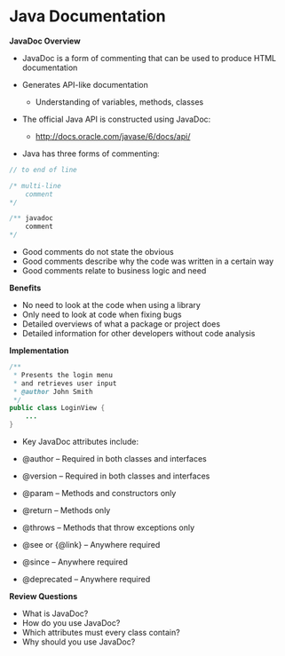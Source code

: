 <h1> Java Documentation </h1>

**JavaDoc Overview**

- JavaDoc is a form of commenting that can be used to produce HTML documentation
- Generates API-like documentation
  - Understanding of variables, methods, classes
- The official Java API is constructed using JavaDoc:
  - http://docs.oracle.com/javase/6/docs/api/

- Java has three forms of commenting:

``` java
// to end of line

/* multi-line
	comment
*/

/** javadoc
	comment
*/
```

- Good comments do not state the obvious
- Good comments describe why the code was written in a certain way
- Good comments relate to business logic and need

**Benefits**

- No need to look at the code when using a library
- Only need to look at code when fixing bugs
- Detailed overviews of what a package or project does
- Detailed information for other developers without code analysis

**Implementation**

``` java
/**
 * Presents the login menu 
 * and retrieves user input 
 * @author John Smith
 */
public class LoginView {
	...
}
```

- Key JavaDoc attributes include:

- @author 			– Required in both classes and interfaces
- @version 			– Required in both classes and interfaces
- @param 			– Methods and constructors only
- @return 			– Methods only
- @throws 			– Methods that throw exceptions only
- @see or {@link} 		– Anywhere required
- @since 			– Anywhere required
- @deprecated 		– Anywhere required

**Review Questions**

- What is JavaDoc?
- How do you use JavaDoc?
- Which attributes must every class contain?
- Why should you use JavaDoc?



























